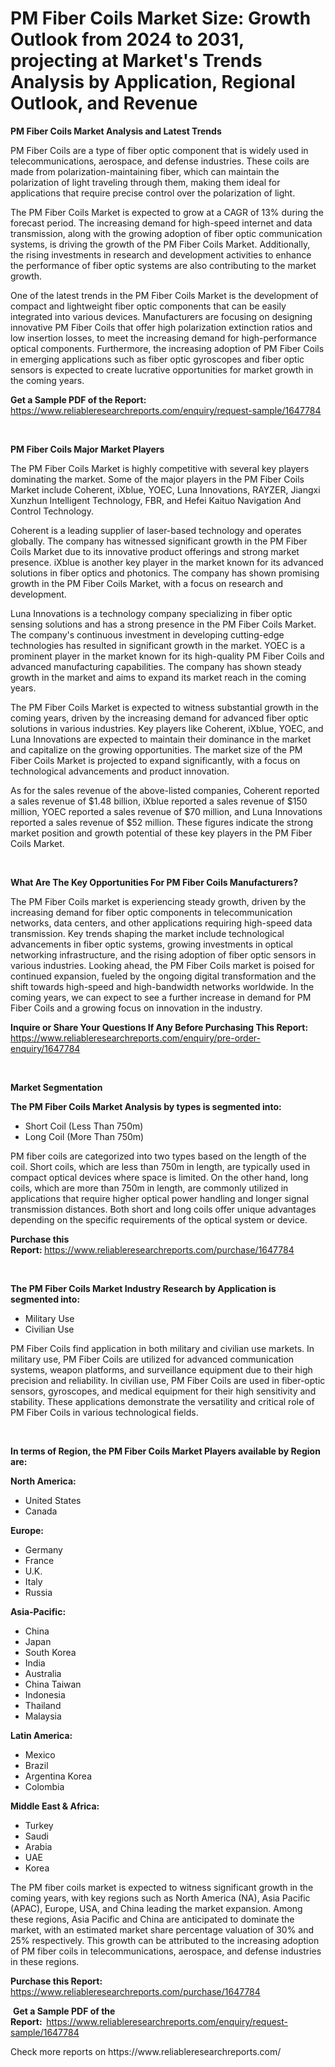 <p><h1>PM Fiber Coils Market Size: Growth Outlook from 2024 to 2031, projecting at Market's Trends Analysis by Application, Regional Outlook, and Revenue</h1></p><p><strong>PM Fiber Coils Market Analysis and Latest Trends</strong></p>
<p><p>PM Fiber Coils are a type of fiber optic component that is widely used in telecommunications, aerospace, and defense industries. These coils are made from polarization-maintaining fiber, which can maintain the polarization of light traveling through them, making them ideal for applications that require precise control over the polarization of light.</p><p>The PM Fiber Coils Market is expected to grow at a CAGR of 13% during the forecast period. The increasing demand for high-speed internet and data transmission, along with the growing adoption of fiber optic communication systems, is driving the growth of the PM Fiber Coils Market. Additionally, the rising investments in research and development activities to enhance the performance of fiber optic systems are also contributing to the market growth.</p><p>One of the latest trends in the PM Fiber Coils Market is the development of compact and lightweight fiber optic components that can be easily integrated into various devices. Manufacturers are focusing on designing innovative PM Fiber Coils that offer high polarization extinction ratios and low insertion losses, to meet the increasing demand for high-performance optical components. Furthermore, the increasing adoption of PM Fiber Coils in emerging applications such as fiber optic gyroscopes and fiber optic sensors is expected to create lucrative opportunities for market growth in the coming years.</p></p>
<p><strong>Get a Sample PDF of the Report:&nbsp;</strong> <a href="https://www.reliableresearchreports.com/enquiry/request-sample/1647784">https://www.reliableresearchreports.com/enquiry/request-sample/1647784</a></p>
<p>&nbsp;</p>
<p><strong>PM Fiber Coils Major Market Players</strong></p>
<p><p>The PM Fiber Coils Market is highly competitive with several key players dominating the market. Some of the major players in the PM Fiber Coils Market include Coherent, iXblue, YOEC, Luna Innovations, RAYZER, Jiangxi Xunzhun Intelligent Technology, FBR, and Hefei Kaituo Navigation And Control Technology.</p><p>Coherent is a leading supplier of laser-based technology and operates globally. The company has witnessed significant growth in the PM Fiber Coils Market due to its innovative product offerings and strong market presence. iXblue is another key player in the market known for its advanced solutions in fiber optics and photonics. The company has shown promising growth in the PM Fiber Coils Market, with a focus on research and development.</p><p>Luna Innovations is a technology company specializing in fiber optic sensing solutions and has a strong presence in the PM Fiber Coils Market. The company's continuous investment in developing cutting-edge technologies has resulted in significant growth in the market. YOEC is a prominent player in the market known for its high-quality PM Fiber Coils and advanced manufacturing capabilities. The company has shown steady growth in the market and aims to expand its market reach in the coming years.</p><p>The PM Fiber Coils Market is expected to witness substantial growth in the coming years, driven by the increasing demand for advanced fiber optic solutions in various industries. Key players like Coherent, iXblue, YOEC, and Luna Innovations are expected to maintain their dominance in the market and capitalize on the growing opportunities. The market size of the PM Fiber Coils Market is projected to expand significantly, with a focus on technological advancements and product innovation.</p><p>As for the sales revenue of the above-listed companies, Coherent reported a sales revenue of $1.48 billion, iXblue reported a sales revenue of $150 million, YOEC reported a sales revenue of $70 million, and Luna Innovations reported a sales revenue of $52 million. These figures indicate the strong market position and growth potential of these key players in the PM Fiber Coils Market.</p></p>
<p>&nbsp;</p>
<p><strong>What Are The Key Opportunities For PM Fiber Coils Manufacturers?</strong></p>
<p><p>The PM Fiber Coils market is experiencing steady growth, driven by the increasing demand for fiber optic components in telecommunication networks, data centers, and other applications requiring high-speed data transmission. Key trends shaping the market include technological advancements in fiber optic systems, growing investments in optical networking infrastructure, and the rising adoption of fiber optic sensors in various industries. Looking ahead, the PM Fiber Coils market is poised for continued expansion, fueled by the ongoing digital transformation and the shift towards high-speed and high-bandwidth networks worldwide. In the coming years, we can expect to see a further increase in demand for PM Fiber Coils and a growing focus on innovation in the industry.</p></p>
<p><strong>Inquire or Share Your Questions If Any Before Purchasing This Report:</strong> <a href="https://www.reliableresearchreports.com/enquiry/pre-order-enquiry/1647784">https://www.reliableresearchreports.com/enquiry/pre-order-enquiry/1647784</a></p>
<p>&nbsp;</p>
<p><strong>Market Segmentation</strong></p>
<p><strong>The PM Fiber Coils Market Analysis by types is segmented into:</strong></p>
<p><ul><li>Short Coil (Less Than 750m)</li><li>Long Coil (More Than 750m)</li></ul></p>
<p><p>PM fiber coils are categorized into two types based on the length of the coil. Short coils, which are less than 750m in length, are typically used in compact optical devices where space is limited. On the other hand, long coils, which are more than 750m in length, are commonly utilized in applications that require higher optical power handling and longer signal transmission distances. Both short and long coils offer unique advantages depending on the specific requirements of the optical system or device.</p></p>
<p><strong>Purchase this Report:&nbsp;</strong><a href="https://www.reliableresearchreports.com/purchase/1647784">https://www.reliableresearchreports.com/purchase/1647784</a></p>
<p>&nbsp;</p>
<p><strong>The PM Fiber Coils Market Industry Research by Application is segmented into:</strong></p>
<p><ul><li>Military Use</li><li>Civilian Use</li></ul></p>
<p><p>PM Fiber Coils find application in both military and civilian use markets. In military use, PM Fiber Coils are utilized for advanced communication systems, weapon platforms, and surveillance equipment due to their high precision and reliability. In civilian use, PM Fiber Coils are used in fiber-optic sensors, gyroscopes, and medical equipment for their high sensitivity and stability. These applications demonstrate the versatility and critical role of PM Fiber Coils in various technological fields.</p></p>
<p>&nbsp;</p>
<p><strong>In terms of Region, the PM Fiber Coils Market Players available by Region are:</strong></p>
<p>
    <p> <strong> North America: </strong>
        <ul>
            <li>United States</li>
            <li>Canada</li>
        </ul>
        </p> 
    <p> <strong> Europe: </strong>
        <ul>
            <li>Germany</li>
            <li>France</li>
            <li>U.K.</li>
            <li>Italy</li>
            <li>Russia</li>
        </ul>
        </p> 
    <p> <strong> Asia-Pacific: </strong>
        <ul>
            <li>China</li>
            <li>Japan</li>
            <li>South Korea</li>
            <li>India</li>
            <li>Australia</li>
            <li>China Taiwan</li>
            <li>Indonesia</li>
            <li>Thailand</li>
            <li>Malaysia</li>
        </ul>
        </p> 
    <p> <strong> Latin America: </strong>
        <ul>
            <li>Mexico</li>
            <li>Brazil</li>
            <li>Argentina Korea</li>
            <li>Colombia</li>
        </ul>
        </p> 
    <p> <strong> Middle East & Africa: </strong>
        <ul>
            <li>Turkey</li>
            <li>Saudi</li>
            <li>Arabia</li>
            <li>UAE</li>
            <li>Korea</li>
        </ul>
    </p>
    </p>
<p><p>The PM fiber coils market is expected to witness significant growth in the coming years, with key regions such as North America (NA), Asia Pacific (APAC), Europe, USA, and China leading the market expansion. Among these regions, Asia Pacific and China are anticipated to dominate the market, with an estimated market share percentage valuation of 30% and 25% respectively. This growth can be attributed to the increasing adoption of PM fiber coils in telecommunications, aerospace, and defense industries in these regions.</p></p>
<p><strong>Purchase this Report: </strong><a href="https://www.reliableresearchreports.com/purchase/1647784">https://www.reliableresearchreports.com/purchase/1647784</a></p>
<p>&nbsp;<strong>Get a Sample PDF of the Report:&nbsp;&nbsp;</strong><a href="https://www.reliableresearchreports.com/enquiry/request-sample/1647784">https://www.reliableresearchreports.com/enquiry/request-sample/1647784</a></p>
<p><strong></strong></p>
<p>Check more reports on https://www.reliableresearchreports.com/</p>